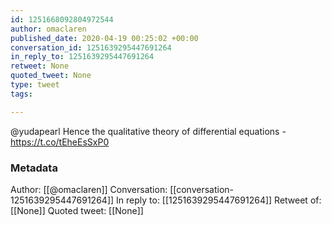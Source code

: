 ```yaml
---
id: 1251668092804972544
author: omaclaren
published_date: 2020-04-19 00:25:02 +00:00
conversation_id: 1251639295447691264
in_reply_to: 1251639295447691264
retweet: None
quoted_tweet: None
type: tweet
tags:

---
```


@yudapearl Hence the qualitative theory of differential equations - https://t.co/tEheEsSxP0

### Metadata

Author: [[@omaclaren]]
Conversation: [[conversation-1251639295447691264]]
In reply to: [[1251639295447691264]]
Retweet of: [[None]]
Quoted tweet: [[None]]
